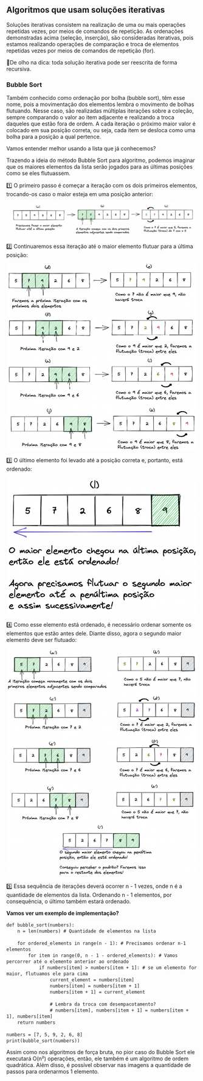 ## Algoritmos que usam soluções iterativas

Soluções iterativas consistem na realização de uma ou mais operações repetidas vezes, por meios de comandos de repetição. As ordenações demonstradas acima (seleção, inserção), são consideradas iterativas, pois estamos realizando operações de comparação e troca de elementos repetidas vezes por meios de comandos de repetição (for).

👀De olho na dica: toda solução iterativa pode ser reescrita de forma recursiva.

### Bubble Sort

Também conhecido como ordenação por bolha (bubble sort), têm esse nome, pois a movimentação dos elementos lembra o movimento de bolhas flutuando. Nesse caso, são realizadas múltiplas iterações sobre a coleção, sempre comparando o valor ao item adjacente e realizando a troca daqueles que estão fora de ordem. A cada iteração o próximo maior valor é colocado em sua posição correta, ou seja, cada item se desloca como uma bolha para a posição a qual pertence.

Vamos entender melhor usando a lista que já conhecemos?

Trazendo a ideia do método Bubble Sort para algoritmo, podemos imaginar que os maiores elementos da lista serão jogados para as últimas posições como se eles flutuassem.

1️⃣ O primeiro passo é começar a iteração com os dois primeiros elementos, trocando-os caso o maior esteja em uma posição anterior:

<img src ='bubble_sort_2-.png'/>

2️⃣ Continuaremos essa iteração até o maior elemento flutuar para a última posição:

<img src ='bubble_sort_3-.png'/>

3️⃣ O último elemento foi levado até a posição correta e, portanto, está ordenado:

<img src ='bubble_sort_4_2-.png'/>

4️⃣ Como esse elemento está ordenado, é necessário ordenar somente os elementos que estão antes dele. Diante disso, agora o segundo maior elemento deve ser flutuado:

<img src ='bubble_sort_5-.png'/>

5️⃣ Essa sequência de iterações deverá ocorrer n - 1 vezes, onde n é a quantidade de elementos da lista. Ordenando n - 1 elementos, por consequência, o último também estará ordenado.

**Vamos ver um exemplo de implementação?**

```
def bubble_sort(numbers):
    n = len(numbers) # Quantidade de elementos na lista

    for ordered_elements in range(n - 1): # Precisamos ordenar n-1 elementos
        for item in range(0, n - 1 - ordered_elements): # Vamos percorrer até o elemento anterior ao ordenado
            if numbers[item] > numbers[item + 1]: # se um elemento for maior, flutuamos ele para cima
                current_element = numbers[item]
                numbers[item] = numbers[item + 1]
                numbers[item + 1] = current_element

                # Lembra da troca com desempacotamento?
                # numbers[item], numbers[item + 1] = numbers[item + 1], numbers[item]
    return numbers

numbers = [7, 5, 9, 2, 6, 8]
print(bubble_sort(numbers))
```

Assim como nos algoritmos de força bruta, no pior caso do Bubble Sort ele executará O(n²) operações, então, ele também é um algoritmo de ordem quadrática. Além disso, é possível observar nas imagens a quantidade de passos para ordenarmos 1 elemento.
